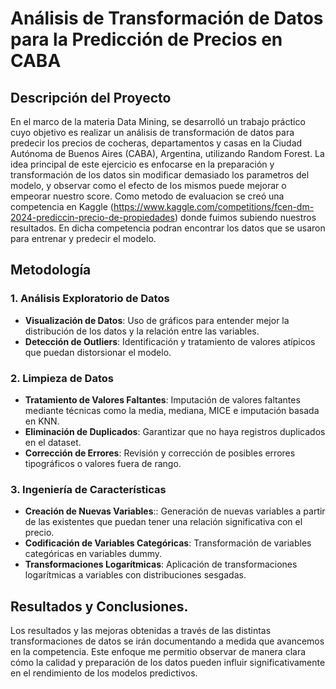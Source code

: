 # Análisis de Transformación de Datos para la Predicción de Precios en CABA

## Descripción del Proyecto
En el marco de la materia Data Mining, se desarrolló un trabajo práctico cuyo objetivo es realizar un análisis de transformación de datos para predecir los precios de cocheras, departamentos y casas en la Ciudad Autónoma de Buenos Aires (CABA), Argentina, utilizando Random Forest. La idea principal de este ejercicio es enfocarse en la preparación y transformación de los datos sin modificar demasiado los parametros del modelo, y observar como el efecto de los mismos puede mejorar o empeorar nuestro score. Como metodo de evaluacion se creó una competencia en Kaggle (https://www.kaggle.com/competitions/fcen-dm-2024-prediccin-precio-de-propiedades) donde fuimos subiendo nuestros resultados. En dicha competencia podran encontrar los datos que se usaron para entrenar y predecir el modelo.

## Metodología

### 1. Análisis Exploratorio de Datos
- **Visualización de Datos**: Uso de gráficos para entender mejor la distribución de los datos y la relación entre las variables.
- **Detección de Outliers**: Identificación y tratamiento de valores atípicos que puedan distorsionar el modelo.

### 2. Limpieza de Datos

- **Tratamiento de Valores Faltantes**: Imputación de valores faltantes mediante técnicas como la media, mediana, MICE e imputación basada en KNN.
- **Eliminación de Duplicados**: Garantizar que no haya registros duplicados en el dataset.
- **Corrección de Errores**: Revisión y corrección de posibles errores tipográficos o valores fuera de rango.

### 3. Ingeniería de Características
- **Creación de Nuevas Variables**:: Generación de nuevas variables a partir de las existentes que puedan tener una relación significativa con el precio.
- **Codificación de Variables Categóricas**: Transformación de variables categóricas en variables dummy.
- **Transformaciones Logarítmicas**: Aplicación de transformaciones logarítmicas a variables con distribuciones sesgadas.

## Resultados y Conclusiones.
Los resultados y las mejoras obtenidas a través de las distintas transformaciones de datos se irán documentando a medida que avancemos en la competencia. Este enfoque me permitio observar de manera clara cómo la calidad y preparación de los datos pueden influir significativamente en el rendimiento de los modelos predictivos.
